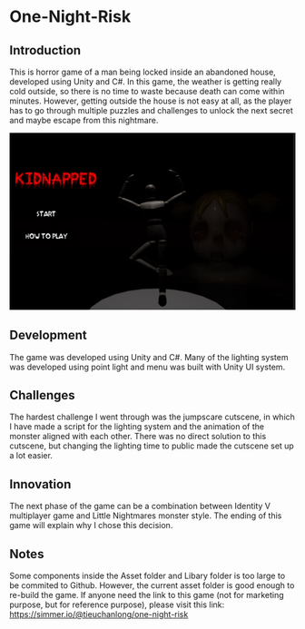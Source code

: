 # One-Night-Risk

## Introduction
This is horror game of a man being locked inside an abandoned house, developed using Unity and C#. In this game, the weather is getting really cold outside, so there is no time to waste because death can come within minutes. However, getting outside the house is not easy at all, as the player has to go through multiple puzzles and challenges to unlock the next secret and maybe escape from this nightmare.

![](One%20Night/OneNightRiskScreen.PNG)

## Development
The game was developed using Unity and C#. Many of the lighting system was developed using point light and menu was built with Unity UI system. 

## Challenges
The hardest challenge I went through was the jumpscare cutscene, in which I have made a script for the lighting system and the animation of the monster aligned with each other. There was no direct solution to this cutscene, but changing the lighting time to public made the cutscene set up a lot easier.

## Innovation
The next phase of the game can be a combination between Identity V multiplayer game and Little Nightmares monster style. The ending of this game will explain why I chose this decision.

## Notes
Some components inside the Asset folder and Libary folder is too large to be commited to Github. However, the current asset folder is good enough to re-build the game. If anyone need the link to this game (not for marketing purpose, but for reference purpose), please visit this link: https://simmer.io/@tieuchanlong/one-night-risk
